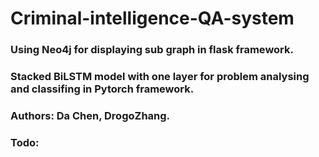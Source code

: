 # Criminal-intelligence-QA-system
### Using Neo4j for displaying sub graph in flask framework.
### Stacked BiLSTM model with one layer for problem analysing and classifing in Pytorch framework.
### Authors: Da Chen, DrogoZhang.



### Todo:

